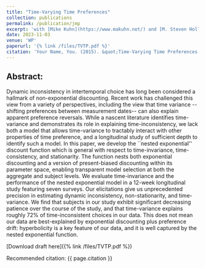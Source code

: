 ```yaml
---
title: "Time-Varying Time Preferences"
collection: publications
permalink: /publication/jmp
excerpt: 'with [Mike Kuhn](https://www.makuhn.net/) and [M. Steven Holloway](https://mstevenholloway.mmm.page/home)'
date: 2023-11-03
venue: 'WP'
paperurl: '{% link /files/TVTP.pdf %}'
citation: 'Your Name, You. (2015). &quot;Time-Varying Time Preferences.&quot; <i>Working Paper 1</i>. 1(3).'
---
```


## Abstract:
Dynamic inconsistency in intertemporal choice has long been considered a hallmark of non-exponential discounting.  Recent work has challenged this view from a variety of perspectives, including the view that time variance --shifting preferences between measurement dates-- can also explain apparent preference reversals.  While a nascent literature identifies time-variance and demonstrates its role in explaining time-inconsistency, we lack both a model that allows time-variance to tractably interact with  other properties of time preference, and a longitudinal study of sufficient depth to identify such a model.  In this paper, we develop the ``nested exponential'' discount function which is general with respect to time-invariance, time-consistency, and stationarity.  The function nests both exponential discounting and a version of present-biased discounting within its parameter space, enabling transparent model selection at both the aggregate and subject levels.  We evaluate time-invariance and the performance of the nested exponential model in a 12-week longitudinal study featuring seven surveys.  Our elicitations give us unprecedented precision in estimating dynamic inconsistency, non-stationarity, and time-variance.  We find that subjects in our study exhibit significant decreasing patience over the course of the study, and that time-variance explains roughly 72\% of time-inconsistent choices in our data.  This does not mean our data are best-explained by exponential discounting plus preference drift: hyperbolicity is a key feature of our data, and it is well captured by the nested exponential function.


[Download draft here]({% link /files/TVTP.pdf %})

Recommended citation: {{ page.citation }}